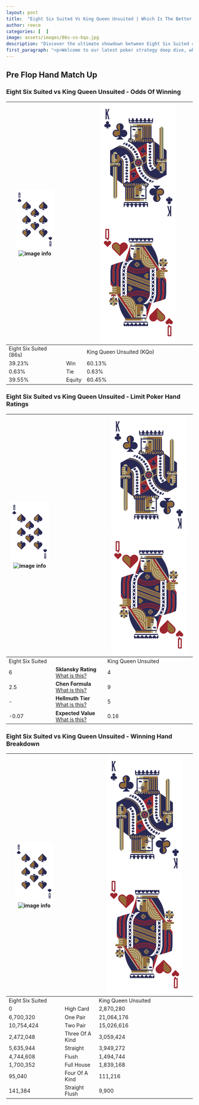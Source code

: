 ```yaml
---
layout: post
title:  "Eight Six Suited Vs King Queen Unsuited | Which Is The Better Hand In Poker? A Complete Guide"
author: reece
categories: [  ]
image: assets/images/86s-vs-kqo.jpg
description: "Discover the ultimate showdown between Eight Six Suited and King Queen Unsuited in poker! Uncover the odds, strategies, and scenarios where one hand triumphs over the other. Get ready to up your poker game with this thrilling analysis."
first_paragraph: "<p>Welcome to our latest poker strategy deep dive, where we're pitting two distinct hands against each other in a high-stakes showdown: Eight Six Suited vs King Queen Unsuited.</p><p>In the dynamic world of poker, every decision counts, and knowing which hand holds the upper hand is key to your success at the table.</p><p>In this article, we'll dissect these two hands, explore the scenarios where one dominates the other, and equip you with the knowledge to make strategic choices that can tip the odds in your favor.</p><p>Get ready to unravel the intriguing dynamics of these poker hands and elevate your game to new heights.</p>"
---
```




[comment]: # (sp0)

## Pre Flop Hand Match Up

<div class="table hand-ratings" markdown="1"> 



### Eight Six Suited vs King Queen Unsuited - Odds Of Winning


    
| ![image info](assets/images/hand1/8.png) ![image info](assets/images/hand1/6s.png) |  | ![image info](assets/images/hand2/K.png) ![image info](assets/images/hand2/Qo.png) |
| -------- | -------- | -------- |
| Eight Six Suited (86s) |  | King Queen Unsuited (KQo) |
| 39.23% | Win | 60.13% |
| 0.63% | Tie | 0.63% |
| 39.55% | Equity | 60.45% |




[comment]: # (sp1)



### Eight Six Suited vs King Queen Unsuited - Limit Poker Hand Ratings


    
| ![image info](assets/images/hand1/8.png) ![image info](assets/images/hand1/6s.png) |  | ![image info](assets/images/hand2/K.png) ![image info](assets/images/hand2/Qo.png) |
| -------- | -------- | -------- |
| Eight Six Suited |  | King Queen Unsuited |
| 6 | **Sklansky Rating** [What is this?](/sklansky-rating-explained) | 4 |
| 2.5 | **Chen Formula** [What is this?](/chen-formula-explained) | 9 |
| - | **Hellmuth Tier** [What is this?](/Hellmuth-tier-explained) | 5 |
| -0.07 | **Expected Value** [What is this?](/expected-value-explained) | 0.16 |




[comment]: # (sp2)



### Eight Six Suited vs King Queen Unsuited - Winning Hand Breakdown


    
| ![image info](assets/images/hand1/8.png) ![image info](assets/images/hand1/6s.png) |  | ![image info](assets/images/hand2/K.png) ![image info](assets/images/hand2/Qo.png) |
| -------- | -------- | -------- |
| Eight Six Suited |  | King Queen Unsuited |
| 0 | High Card | 2,870,280 |
| 6,700,320 | One Pair | 21,064,176 |
| 10,754,424 | Two Pair | 15,026,616 |
| 2,472,048 | Three Of A Kind | 3,059,424 |
| 5,635,944 | Straight | 3,949,272 |
| 4,744,608 | Flush | 1,494,744 |
| 1,700,352 | Full House | 1,839,168 |
| 95,040 | Four Of A Kind | 111,216 |
| 141,384 | Straight Flush | 9,900 |




[comment]: # (sp3)



</div>

[comment]: # (sp4)



[comment]: # (sp5)

